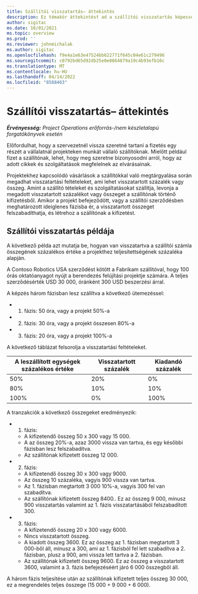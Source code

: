 ```yaml
---
title: Szállítói visszatartás– áttekintés
description: Ez témakör áttekintést ad a szállítói visszatartás képességről.
author: sigitac
ms.date: 10/01/2021
ms.topic: overview
ms.prod: ''
ms.reviewer: johnmichalak
ms.author: sigitac
ms.openlocfilehash: f9e4a1e63e47524bb622771f645c04e61c279496
ms.sourcegitcommit: c0792bd65d92db25e0e8864879a19c4b93efb10c
ms.translationtype: MT
ms.contentlocale: hu-HU
ms.lasthandoff: 04/14/2022
ms.locfileid: "8588463"
---
```

# <a name="vendor-retention-overview"></a>Szállítói visszatartás– áttekintés

_**Érvényesség:** Project Operations erőforrás-/nem készletalapú forgatókönyvek esetén_

Előfordulhat, hogy a szervezetnél vissza szeretné tartani a fizetés egy részét a vállalatnál projekteken munkát vállaló szállítóknak. Mielőtt például fizet a szállítónak, lehet, hogy meg szeretne bizonyosodni arról, hogy az adott cikkek és szolgáltatások megfelelnek az elvárásainak.

Projektekhez kapcsolódó vásárlások a szállítókkal való megtárgyalása során megadhat visszatartási feltételeket, ami lehet visszatartott százalék vagy összeg. Amint a szállító tételeket és szolgáltatásokat szállítja, levonja a megadott visszatartott százalékot vagy összeget a szállítónak történő kifizetésből. Amikor a projekt befejeződött, vagy a szállítói szerződésben meghatározott ideiglenes fázisba ér, a visszatartott összeget felszabadíthatja, és létrehoz a szállítónak a kifizetést.

## <a name="vendor-retention-example"></a>Szállítói visszatartás példája

A következő példa azt mutatja be, hogyan van visszatartva a szállítói számla összegének százalékos értéke a projekthez teljesítettségének százaléka alapján.

A Contoso Robotics USA szerződést kötött a Fabrikam szállítóval, hogy 100 órás oktatóanyagot nyújt a berendezés felújítási projektje számára. A teljes szerződésérték USD 30 000, óránként 300 USD beszerzési árral.

A képzés három fázisban lesz szállítva a következő ütemezéssel:

- 1. fázis: 50 óra, vagy a projekt 50%-a
- 2. fázis: 30 óra, vagy a projekt összesen 80%-a
- 3. fázis: 20 óra, vagy a projekt 100%-a

A következő táblázat felsorolja a visszatartási feltételeket.

| **A leszállított egységek százalékos értéke** | **Visszatartott százalék** | **Kiadandó százalék** |
| --- | --- | --- |
| 50% | 20% | 0% |
| 80% | 10% | 10% |
| 100% | 0% | 100% |

A tranzakciók a következő összegeket eredményezik:

- 1. fázis:
  - A kifizetendő összeg 50 x 300 vagy 15 000.
  - A az összeg 20%-a, azaz 3000 vissza van tartva, és egy későbbi fázisban lesz felszabadítva.
  - Az szállítónak kifizetett összeg 12 000.
- 2. fázis:
  - A kifizetendő összeg 30 x 300 vagy 9000.
  - Az összeg 10 százaléka, vagyis 900 vissza van tartva.
  - Az 1. fázisban megtartott 3 000 10%-a, vagyis 300 fel van szabadítva.
  - Az szállítónak kifizetett összeg 8400.. Ez az összeg 9 000, mínusz 900 visszatartás valamint az 1. fázis visszatartásából felszabadított 300.
- 3. fázis:
  - A kifizetendő összeg 20 x 300 vagy 6000.
  - Nincs visszatartott összeg.
  - A kiadott összeg 3600. Ez az összeg az 1. fázisban megtartott 3 000-ből áll, mínusz a 300, ami az 1. fázisból fel lett szabadítva a 2. fázisban, plusz a 900, ami vissza lett tartva a 2. fázisban.
  - Az szállítónak kifizetett összeg 9600. Ez az összeg a visszatartott 3600, valamint a 3. fázis befejezéséért járó 6 000 összegből áll.

A három fázis teljesítése után az szállítónak kifizetett teljes összeg 30 000, ez a megrendelés teljes összege (15 000 + 9 000 + 6 000).
